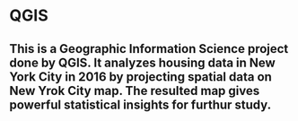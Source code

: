 # QGIS
## This is a Geographic Information Science project done by QGIS. It analyzes housing data in New York City in 2016 by projecting spatial data on New Yrok City map. The resulted map gives powerful statistical insights for furthur study.

